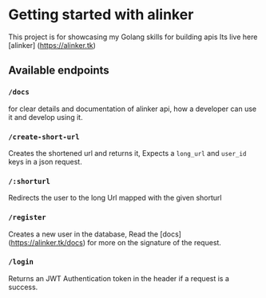 # Getting started with alinker 

This project is for showcasing my Golang skills for building apis
Its live here [alinker] (<https://alinker.tk>)

## Available endpoints

### `/docs`

for clear details and documentation of alinker api, how a developer can use it and develop using it.

### `/create-short-url`

Creates the shortened url and returns it, Expects a `long_url` and `user_id` keys in a json request.

### `/:shorturl`

Redirects the user to the long Url mapped with the given shorturl

### `/register`

Creates a new user in the database, Read the [docs] (<https://alinker.tk/docs>) for more on the signature of the request.

### `/login`

Returns an JWT Authentication token in the header if a request is a success.
